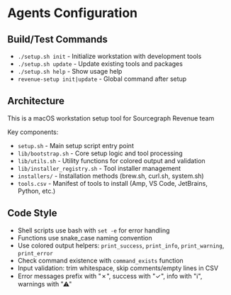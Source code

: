 # Agents Configuration

## Build/Test Commands

- `./setup.sh init` - Initialize workstation with development tools
- `./setup.sh update` - Update existing tools and packages  
- `./setup.sh help` - Show usage help
- `revenue-setup init|update` - Global command after setup

## Architecture

This is a macOS workstation setup tool for Sourcegraph Revenue team

Key components:

- `setup.sh` - Main setup script entry point
- `lib/bootstrap.sh` - Core setup logic and tool processing
- `lib/utils.sh` - Utility functions for colored output and validation
- `lib/installer_registry.sh` - Tool installer management
- `installers/` - Installation methods (brew.sh, curl.sh, system.sh)
- `tools.csv` - Manifest of tools to install (Amp, VS Code, JetBrains, Python, etc.)

## Code Style

- Shell scripts use bash with `set -e` for error handling
- Functions use snake_case naming convention
- Use colored output helpers: `print_success`, `print_info`, `print_warning`, `print_error`
- Check command existence with `command_exists` function
- Input validation: trim whitespace, skip comments/empty lines in CSV
- Error messages prefix with "✗", success with "✓", info with "ℹ", warnings with "⚠"
